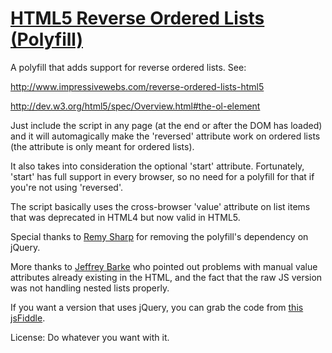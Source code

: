 # [HTML5 Reverse Ordered Lists (Polyfill)](http://www.impressivewebs.com/reverse-ordered-lists-html5/)

A polyfill that adds support for reverse ordered lists. See:

http://www.impressivewebs.com/reverse-ordered-lists-html5

http://dev.w3.org/html5/spec/Overview.html#the-ol-element

Just include the script in any page (at the end or after the DOM has loaded) and it will automagically make the 'reversed' attribute work on ordered lists (the attribute is only meant for ordered lists).

It also takes into consideration the optional 'start' attribute. Fortunately, 'start' has full support in every browser, so no need for a polyfill for that if you're not using 'reversed'.

The script basically uses the cross-browser 'value' attribute on list items that was deprecated in HTML4 but now valid in HTML5.

Special thanks to <a href="http://remysharp.com/">Remy Sharp</a> for removing the polyfill's dependency on jQuery.

More thanks to <a href="http://jeffreybarke.net/">Jeffrey Barke</a> who pointed out problems with manual value attributes already existing in the HTML, and the fact that the raw JS version was not handling nested lists properly.

If you want a version that uses jQuery, you can grab the code from <a href="http://jsfiddle.net/ImpressiveWebs/h4JcL/51/">this jsFiddle</a>.

License: Do whatever you want with it.
